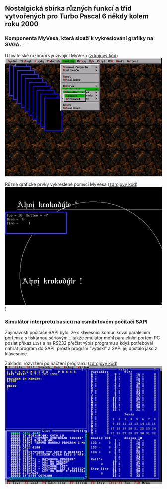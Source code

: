 ## Nostalgická sbírka různých funkcí a tříd vytvořených pro Turbo Pascal 6 někdy kolem roku 2000

### Komponenta MyVesa, která slouží k vykreslování grafiky na SVGA.

Uživatelské rozhraní využívající MyVesa ([zdrojový kód](MYVESA2/DEMO.PAS))
![Uživatelské rozhraní využívající MyVesa](screenshots/myvesa2-demo.png)

Různé grafické prvky vykreslené pomocí MyVesa ([zdrojový kód](MYVESA2/VESAFNT.PAS))
![Různé grafické prvky vykreslené pomocí MyVesa](screenshots/myvesa2-vesafnt.png))

### Simulátor interpretu basicu na osmibitovém počítači SAPI

Zajímavostí počítače SAPI bylo, že s klávesnicí komunikoval paralelním portem a s tiskárnou sériovým... takže emulátor mohl paralelním portem PC poslat příkaz `LIST` a na RS232 přečíst výpis programu a když potřeboval nahrát program do SAPI, prostě program "vytiskl" a SAPI jej dostalo jako z klávesnice.

Základní rozvržení po načtení programu ([zdrojový kód](SAPI/SAPI.PAS))
![Simulátor interpretu basicu na osmibitovém počítači SAPI](screenshots/sapi.png)
